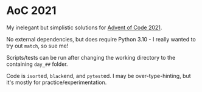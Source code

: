 # AoC 2021

My inelegant but simplistic solutions for [Advent of Code 2021](https://adventofcode.com/2021).

No external dependencies, but does require Python 3.10 - I really wanted to try out `match`, so sue me!

Scripts/tests can be run after changing the working directory to the containing `day_##` folder.

Code is `isort`ed, `black`end, and `pytest`ed.  I may be over-type-hinting, but it's mostly for practice/experimentation.
